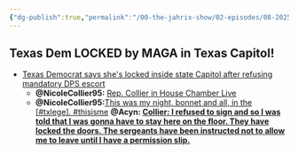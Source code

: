 ```yaml
---
{"dg-publish":true,"permalink":"/00-the-jahrix-show/02-episodes/08-2025/08-19-2025/","tags":["jahrixshow","maga","trump"],"updated":"2025-08-19T11:29:42.451-04:00"}
---
```


## Texas Dem LOCKED by MAGA in Texas Capitol!
- [Texas Democrat says she's locked inside state Capitol after refusing mandatory DPS escort](https://www.cbsnews.com/texas/news/texas-democrat-nicole-collier-locked-inside-house-chamber-returning-texas-capitol/)
     - **@NicoleCollier95:** [Rep. Collier in House Chamber Live](https://x.com/NicoleCollier95/status/1957692368238571915)
     - **@NicoleCollier95:**[This was my night, bonnet and all, in the [#txlege]. #thisisme](https://x.com/NicoleCollier95/status/1957770013449789870)
       **@Acyn: [Collier: I refused to sign and so I was told that I was gonna have to stay here on the floor. They have locked the doors. The sergeants have been instructed not to allow me to leave until I have a permission slip.](https://x.com/Acyn/status/1957596573447459123/video/1)**
    